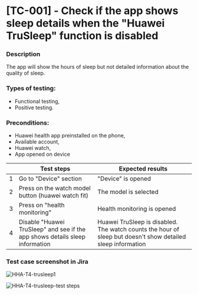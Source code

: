 # **[TC-001] - Check if the app shows sleep details when the "Huawei TruSleep" function is disabled**

### **Description**

The app will show the hours of sleep but not detailed information about the quality of sleep.

### **Types of testing:**

- Functional testing,
- Positive testing.

### **Preconditions:**

- Huawei health app preinstalled on the phone,
- Available account,
- Huawei watch,
- App opened on device

|     | **Test steps**                                                               | **Expected results**                                                                                        |
| --- | ---------------------------------------------------------------------------- | ----------------------------------------------------------------------------------------------------------- |
| 1   | Go to "Device" section                                                       | "Device" is opened                                                                                          |
| 2   | Press on the watch model button (huawei watch fit)                           | The model is selected                                                                                       |
| 3   | Press on "health monitoring"                                                 | Health monitoring is opened                                                                                 |
| 4   | Disable "Huawei TruSleep" and see if the app shows details sleep information | Huawei TruSleep is disabled. The watch counts the hour of sleep but doesn't show detailed sleep information |

### **Test case screenshot in Jira**

![HHA-T4-trusleep1](https://user-images.githubusercontent.com/110250127/205513861-e7f83775-31ca-4959-af7f-5487d4eea69d.png)

![HHA-T4-trusleep-test steps](https://user-images.githubusercontent.com/110250127/205513980-8f306c5b-ffd2-4aa4-ba68-1fb2ff9b7738.png)


